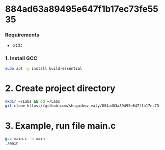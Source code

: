 # 884ad63a89495e647f1b17ec73fe5535

### Requirements
* GCC

### 1. Install GCC
```bash
sudo apt -y install build-essential
```
# 2. Create project directory
```bash
mkdir ~/Labs && cd ~/Labs
git clone https://github.com/shugaibov-valy/884ad63a89495e647f1b17ec73fe5535.git
```
# 3. Example, run file main.c
```bash
gcc main.c -o main
./main
```

